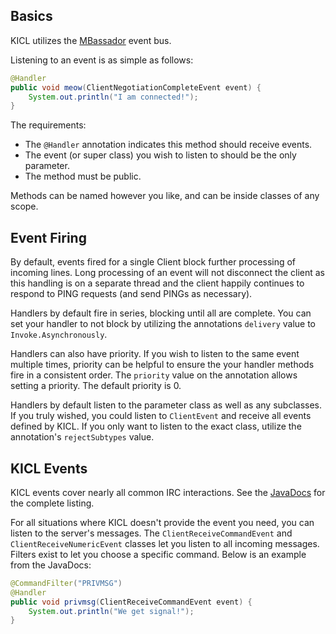 ## Basics

KICL utilizes the [MBassador](https://github.com/bennidi/mbassador) event bus.

Listening to an event is as simple as follows:

```java
@Handler
public void meow(ClientNegotiationCompleteEvent event) {
    System.out.println("I am connected!");
}
```

The requirements:
* The `@Handler` annotation indicates this method should receive events.
* The event (or super class) you wish to listen to should be the only parameter.
* The method must be public.

Methods can be named however you like, and can be inside classes of any scope.

## Event Firing

By default, events fired for a single Client block further processing of incoming lines.
Long processing of an event will not disconnect the client as this handling is on a separate
thread and the client happily continues to respond to PING requests (and send PINGs as necessary).

Handlers by default fire in series, blocking until all are complete. You can set your handler to
not block by utilizing the annotations `delivery` value to `Invoke.Asynchronously`.

Handlers can also have priority. If you wish to listen to the same event multiple times, priority
can be helpful to ensure the your handler methods fire in a consistent order. The `priority` value
on the annotation allows setting a priority. The default priority is 0.

Handlers by default listen to the parameter class as well as any subclasses. If you truly wished,
you could listen to `ClientEvent` and receive all events defined by KICL. If you only want to
listen to the exact class, utilize the annotation's `rejectSubtypes` value.

## KICL Events
KICL events cover nearly all common IRC interactions. See the
[JavaDocs](http://kittehorg.github.io/KittehIRCClientLib/) for the complete listing.

For all situations where KICL doesn't provide the event you need, you can listen to the server's
messages. The `ClientReceiveCommandEvent` and `ClientReceiveNumericEvent` classes let you listen
to all incoming messages. Filters exist to let you choose a specific command.
Below is an example from the JavaDocs:

```java
@CommandFilter("PRIVMSG")
@Handler
public void privmsg(ClientReceiveCommandEvent event) {
    System.out.println("We get signal!");
}
```
